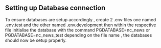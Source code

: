 ## Setting up Database connection

To ensure databases are setup accordingly , create 2 .env files one named .env.test and the other named .env.development then within the respective file initialise the database with the command PGDATABASE=nc_news or PGDATABASE=nc_news_test depending on the file name , the databases should now be setup properly.
